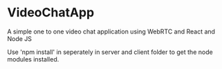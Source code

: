 # VideoChatApp
A simple one to one video chat application using WebRTC and React and Node JS

Use 'npm install' in seperately in server and client folder to get the node modules installed.
